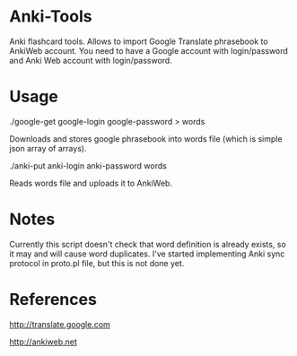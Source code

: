 Anki-Tools
==========

Anki flashcard tools. Allows to import Google Translate phrasebook to AnkiWeb account. You need to have a Google account with login/password and Anki Web account with login/password.

Usage
=====

./google-get google-login google-password > words

Downloads and stores google phrasebook into words file (which is simple json array of arrays).

./anki-put anki-login anki-password words

Reads words file and uploads it to AnkiWeb.

Notes
=====

Currently this script doesn't check that word definition is already exists, so it may and will cause word duplicates. I've started implementing Anki sync protocol in proto.pl file, but this is not done yet.

References
==========

http://translate.google.com

http://ankiweb.net

